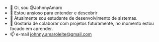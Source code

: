- 👋 Oi, sou @JohnnyAmaro
- 👀 Estou ansioso para entender e descobrir
- 🌱 Atualmente sou estudante de desenvolvimento de sistemas.
- 💞️ Gostaria de colaborar com projetos futuramente, no momento estou focado em aprender.
- 📫 e-mail johnny.amaroleite@gmail.com

<!---
JohnnyAmaro/JohnnyAmaro is a ✨ special ✨ repository because its `README.md` (this file) appears on your GitHub profile.
You can click the Preview link to take a look at your changes.
--->
